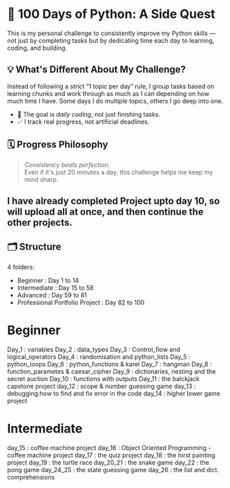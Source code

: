 # 🐍 100 Days of Python: A Side Quest

This is my personal challenge to consistently improve my Python skills — not just by completing tasks but by dedicating time each day to learning, coding, and building.

## 💡 What's Different About My Challenge?

Instead of following a strict “1 topic per day” rule, I group tasks based on learning chunks and work through as much as I can depending on how much time I have. Some days I do multiple topics, others I go deep into one.

- 🧠 The goal is *daily coding*, not just finishing tasks.
- ✅ I track real progress, not artificial deadlines.

## 🗓️ Progress Philosophy

> *Consistency beats perfection.*  
Even if it's just 20 minutes a day, this challenge helps me keep my mind sharp.

## I have already completed Project upto day 10, so will upload all at once, and then continue the other projects.

## 🗂️ Structure
4 folders:
- Beginner : Day 1 to 14
- Intermediate : Day 15 to 58
- Advanced : Day 59 to 81
- Professional Portfolio Project : Day 82 to 100


# Beginner

Day_1 : variables
Day_2 : data_types
Day_3 : Control_flow and logical_operators
Day_4 : randomisation and python_lists
Day_5 : python_loops
Day_6 : python_functions & karel
Day_7 : hangman
Day_8 : function_parametes & caesar_cipher
Day_9 : dictionaries, nesting and the secret auction
Day_10 : functions with outputs
Day_11 : the balckjack capstone project
day_12 : scope & number guessing game
day_13 : debugging:how to find and fix error in the code
day_14 : higher lower game project

# Intermediate
day_15 : coffee machine project
day_16 : Object Oriented Programming - coffee machine project
day_17 : the quiz project
day_18 : the hirst painting project
day_19 : the turtle race
day_20_21 : the snake game
day_22 : the pong game
day_24_25 : the state guessing game
day_26 : the list and dict. comprehensions

